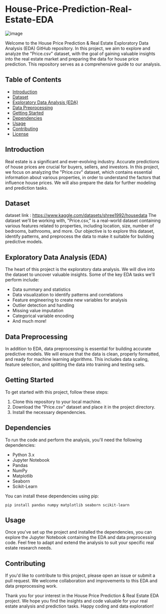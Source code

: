 # House-Price-Prediction-Real-Estate-EDA

![image](https://github.com/Shrini9797/House-Price-Prediction-Real-Estate-EDA/assets/143311077/1089be32-e834-4b3b-b009-cdc2316a8e9e)

Welcome to the House Price Prediction & Real Estate Exploratory Data Analysis (EDA) GitHub repository. In this project, we aim to explore and analyze the "Price.csv" dataset, with the goal of gaining valuable insights into the real estate market and preparing the data for house price prediction. This repository serves as a comprehensive guide to our analysis.

## Table of Contents
- [Introduction](#introduction)
- [Dataset](#dataset)
- [Exploratory Data Analysis (EDA)](#exploratory-data-analysis-eda)
- [Data Preprocessing](#data-preprocessing)
- [Getting Started](#getting-started)
- [Dependencies](#dependencies)
- [Usage](#usage)
- [Contributing](#contributing)
- [License](#license)

## Introduction

Real estate is a significant and ever-evolving industry. Accurate predictions of house prices are crucial for buyers, sellers, and investors. In this project, we focus on analyzing the "Price.csv" dataset, which contains essential information about various properties, in order to understand the factors that influence house prices. We will also prepare the data for further modeling and prediction tasks.

## Dataset
dataset link : https://www.kaggle.com/datasets/shree1992/housedata
The dataset we'll be working with, "Price.csv," is a real-world dataset containing various features related to properties, including location, size, number of bedrooms, bathrooms, and more. Our objective is to explore this dataset, identify patterns, and preprocess the data to make it suitable for building predictive models.

## Exploratory Data Analysis (EDA)

The heart of this project is the exploratory data analysis. We will dive into the dataset to uncover valuable insights. Some of the key EDA tasks we'll perform include:

- Data summary and statistics
- Data visualization to identify patterns and correlations
- Feature engineering to create new variables for analysis
- Outlier detection and handling
- Missing value imputation
- Categorical variable encoding
- And much more!

## Data Preprocessing

In addition to EDA, data preprocessing is essential for building accurate predictive models. We will ensure that the data is clean, properly formatted, and ready for machine learning algorithms. This includes data scaling, feature selection, and splitting the data into training and testing sets.

## Getting Started

To get started with this project, follow these steps:

1. Clone this repository to your local machine.
2. Download the "Price.csv" dataset and place it in the project directory.
3. Install the necessary dependencies.

## Dependencies

To run the code and perform the analysis, you'll need the following dependencies:

- Python 3.x
- Jupyter Notebook
- Pandas
- NumPy
- Matplotlib
- Seaborn
- Scikit-Learn

You can install these dependencies using pip:

```
pip install pandas numpy matplotlib seaborn scikit-learn
```

## Usage

Once you've set up the project and installed the dependencies, you can explore the Jupyter Notebook containing the EDA and data preprocessing code. Feel free to adapt and extend the analysis to suit your specific real estate research needs.

## Contributing

If you'd like to contribute to this project, please open an issue or submit a pull request. We welcome collaboration and improvements to this EDA and data preprocessing work.

Thank you for your interest in the House Price Prediction & Real Estate EDA project. We hope you find the insights and code valuable for your real estate analysis and prediction tasks. Happy coding and data exploration!
